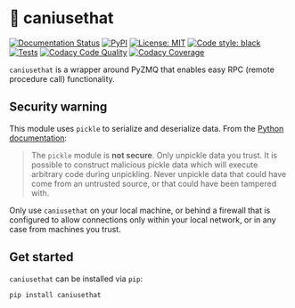 # 👀 caniusethat

[![Documentation Status](https://readthedocs.org/projects/caniusethat/badge/?version=latest)](https://caniusethat.readthedocs.io/en/latest/?badge=latest)
[![PyPI](https://img.shields.io/pypi/v/caniusethat)](https://pypi.org/project/caniusethat/)
[![License: MIT](https://img.shields.io/badge/license-MIT-brightgreen)](https://github.com/matpompili/caniusethat/blob/main/LICENSE)
[![Code style: black](https://img.shields.io/badge/code%20style-black-000000.svg)](https://github.com/psf/black)
[![Tests](https://github.com/matpompili/caniusethat/actions/workflows/python-package.yml/badge.svg)](https://github.com/matpompili/caniusethat/actions/workflows/python-package.yml)
[![Codacy Code Quality](https://app.codacy.com/project/badge/Grade/524f9decd5824df29734e1c9573a4af5)](https://www.codacy.com/gh/matpompili/caniusethat/dashboard?utm_source=github.com&amp;utm_medium=referral&amp;utm_content=matpompili/caniusethat&amp;utm_campaign=Badge_Grade)
[![Codacy Coverage](https://app.codacy.com/project/badge/Coverage/524f9decd5824df29734e1c9573a4af5)](https://www.codacy.com/gh/matpompili/caniusethat/dashboard?utm_source=github.com&utm_medium=referral&utm_content=matpompili/caniusethat&utm_campaign=Badge_Coverage)

`caniusethat` is a wrapper around PyZMQ that enables easy RPC (remote procedure call) functionality.

## Security warning
This module uses `pickle` to serialize and deserialize data. 
From the [Python documentation](https://docs.python.org/3/library/pickle.html):
> The `pickle` module is **not secure**. Only unpickle data you trust.
> It is possible to construct malicious pickle data which will execute arbitrary code during unpickling. Never unpickle data that could have come from an untrusted source, or that could have been tampered with.

Only use `caniusethat` on your local machine, or behind a firewall that is configured to allow connections only within your local network, or in any case from machines you trust.

## Get started

`caniusethat` can be installed via `pip`:

```bash
pip install caniusethat
```